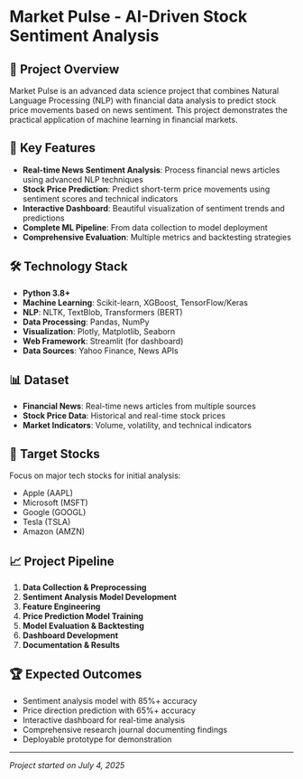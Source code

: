 # Market Pulse - AI-Driven Stock Sentiment Analysis

## 🎯 Project Overview

Market Pulse is an advanced data science project that combines Natural Language Processing (NLP) with financial data analysis to predict stock price movements based on news sentiment. This project demonstrates the practical application of machine learning in financial markets.

## 🌟 Key Features

- **Real-time News Sentiment Analysis**: Process financial news articles using advanced NLP techniques
- **Stock Price Prediction**: Predict short-term price movements using sentiment scores and technical indicators
- **Interactive Dashboard**: Beautiful visualization of sentiment trends and predictions
- **Complete ML Pipeline**: From data collection to model deployment
- **Comprehensive Evaluation**: Multiple metrics and backtesting strategies

## 🛠 Technology Stack

- **Python 3.8+**
- **Machine Learning**: Scikit-learn, XGBoost, TensorFlow/Keras
- **NLP**: NLTK, TextBlob, Transformers (BERT)
- **Data Processing**: Pandas, NumPy
- **Visualization**: Plotly, Matplotlib, Seaborn
- **Web Framework**: Streamlit (for dashboard)
- **Data Sources**: Yahoo Finance, News APIs

## 📊 Dataset

- **Financial News**: Real-time news articles from multiple sources
- **Stock Price Data**: Historical and real-time stock prices
- **Market Indicators**: Volume, volatility, and technical indicators

## 🎯 Target Stocks

Focus on major tech stocks for initial analysis:
- Apple (AAPL)
- Microsoft (MSFT)
- Google (GOOGL)
- Tesla (TSLA)
- Amazon (AMZN)

## 📈 Project Pipeline

1. **Data Collection & Preprocessing**
2. **Sentiment Analysis Model Development**
3. **Feature Engineering**
4. **Price Prediction Model Training**
5. **Model Evaluation & Backtesting**
6. **Dashboard Development**
7. **Documentation & Results**

## 🏆 Expected Outcomes

- Sentiment analysis model with 85%+ accuracy
- Price direction prediction with 65%+ accuracy
- Interactive dashboard for real-time analysis
- Comprehensive research journal documenting findings
- Deployable prototype for demonstration

---

*Project started on July 4, 2025*
